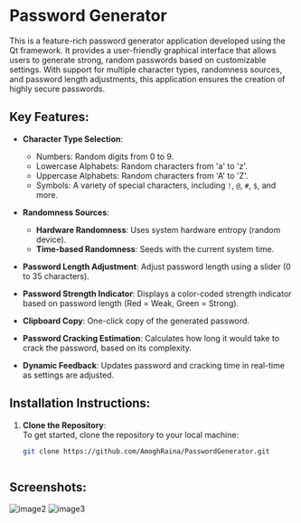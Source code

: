 
# Password Generator

This is a feature-rich password generator application developed using the Qt framework. It provides a user-friendly graphical interface that allows users to generate strong, random passwords based on customizable settings. With support for multiple character types, randomness sources, and password length adjustments, this application ensures the creation of highly secure passwords.

## Key Features:

- **Character Type Selection**: 
  - Numbers: Random digits from 0 to 9.
  - Lowercase Alphabets: Random characters from 'a' to 'z'.
  - Uppercase Alphabets: Random characters from 'A' to 'Z'.
  - Symbols: A variety of special characters, including `!`, `@`, `#`, `$`, and more.

- **Randomness Sources**: 
  - **Hardware Randomness**: Uses system hardware entropy (random device).
  - **Time-based Randomness**: Seeds with the current system time.
  
- **Password Length Adjustment**: Adjust password length using a slider (0 to 35 characters).

- **Password Strength Indicator**: Displays a color-coded strength indicator based on password length (Red = Weak, Green = Strong).

- **Clipboard Copy**: One-click copy of the generated password.

- **Password Cracking Estimation**: Calculates how long it would take to crack the password, based on its complexity.

- **Dynamic Feedback**: Updates password and cracking time in real-time as settings are adjusted.



## Installation Instructions:

1. **Clone the Repository**:  
   To get started, clone the repository to your local machine:
   ```bash
   git clone https://github.com/AmoghRaina/PasswordGenerator.git



## Screenshots:
![image2](https://github.com/user-attachments/assets/4a39583a-b9f0-4f39-a02d-404ad2bb775e)
![image3](https://github.com/user-attachments/assets/b1c9d5ab-af24-4495-b8b0-dbf592ce9d91)
